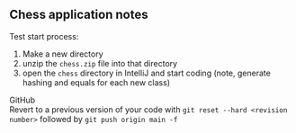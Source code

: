 ## Chess application notes
Test start process:
1. Make a new directory
2. unzip the `chess.zip` file into that directory
3. open the `chess` directory in IntelliJ and start coding (note, generate hashing and equals for each new class)

GitHub<br>
Revert to a previous version of your code with `git reset --hard <revision number>` followed by `git push origin main -f`
